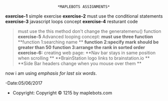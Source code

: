                            *MAPLEBOTS ASSIGNMENTS*
**exercise-1**
  simple exercise
**exercise-2**
 must use the conditional statements
**exercise-3**
   javascript loops concept
**exercise-4**
     resturant code
  >must use the this method
  >don't change the generatemenu() function
**exercise-5**
    Advanced looping concept:
    **must use three function**
    **function 1:searching name **
    **function 2:specify mark should be greater than 50**
    **function 3:arrange the rank in sorted order**
 **exercise-6:**
   creating web page:
   **Nav bar stays in same position when scrolling **
   **BrainStation logo links to brainstation.io **
   **Side Bar headers change when you mouse over them **
   
   now i am using _emphasis for last six words_.
   
 -Date:05/06/2017
   - Copyright: Copyright © 1215
  by maplebots.com
